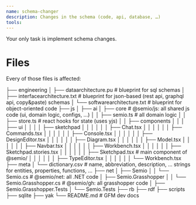 ```yaml
---
name: schema-changer
description: Changes in the schema (code, api, database, …)
tools:
---
```


Your only task is implement schema changes.

# Files

Every of those files is affected:

├── engineering
│ ├── dataarchitecture.pu # blueprint for sql schemas
│ ├── interfacearchitecture.txt # blueprint for json-based (rest api, graphql api, copy&paste) schemas
│ └── softwarearchitecture.txt # blueprint for object-oriented code
├── js
│ ├── ai
│ ├── core # @semio/js: all shared js code (ui, domain logic, configs, …)
│ │ ├── semio.ts # all domain logic
│ │ ├── store.ts # react hooks for state (uses yjs)
│ │ ├── components
│ │ │ ├── ui
│ │ │ │ ├── sketchpad
│ │ │ │ │ │ ├── Chat.tsx
│ │ │ │ │ │ ├── Commands.tsx
│ │ │ │ │ │ ├── Console.tsx
│ │ │ │ │ │ ├── DesignEditor.tsx
│ │ │ │ │ │ ├── Diagram.tsx
│ │ │ │ │ │ ├── Model.tsx
│ │ │ │ │ │ ├── Navbar.tsx
│ │ │ │ │ │ ├── Workbench.tsx
│ │ │ │ │ │ ├── Sketchpad.stories.tsx
│ │ │ │ │ │ ├── Sketchpad.tsx # main component of @semio/
│ │ │ │ │ │ ├── TypeEditor.tsx
│ │ │ │ │ │ └── Workbench.tsx
├── meta
│ └── dictionary.csv # name, abbreviation, description, … strings for entities, properties, functions, …
├── net
│ ├── Semio
│ │ └── Semio.cs # @semio/net: all .NET code
│ ├── Semio.Grasshopper
│ │ └── Semio.Grasshopper.cs # @semio/gh: all grasshopper code
│ ├── Semio.Grasshopper.Tests
│ └── Semio.Tests
├── rb
├── rdf
├── scripts
├── sqlite
├── yak
└── README.md # GFM dev docs
